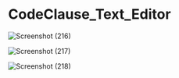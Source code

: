# CodeClause_Text_Editor
![Screenshot (216)](https://github.com/mugdhad08/CodeClause_Text_Editor/assets/92158361/7379815e-6c54-4105-808e-36efc9c5b806)

![Screenshot (217)](https://github.com/mugdhad08/CodeClause_Text_Editor/assets/92158361/c0f2793f-7176-40bf-a848-f36245df0b58)

![Screenshot (218)](https://github.com/mugdhad08/CodeClause_Text_Editor/assets/92158361/38a44f21-00de-4a89-8e11-3b839ccd45cd)
